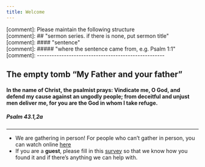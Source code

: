 ```yaml
---
title: Welcome
---
```



[comment]: Please maintain the following structure  
[comment]: ## "sermon series. if there is none, put sermon title"  
[comment]: #### "sentence"   
[comment]: ##### "where the sentence came from, e.g. Psalm 1:1"  
[comment]: ----------------------------------------------------  

## The empty tomb “My Father and your father”


#### In the name of Christ, the psalmist prays: Vindicate me, O God, and defend my cause against an ungodly people; from deceitful and unjust men deliver me, for you are the God in whom I take refuge.
##### Psalm 43.1,2a


---
- We are gathering in person! For people who can’t gather in person, you can watch online [here](https://stgeorgeshurstville.org.au/sunday-english-online)
- If you are a **guest**, please fill in this [survey](https://tinyurl.com/SGHACsurvey) so that we know how you found it and if there’s anything we can help with.
